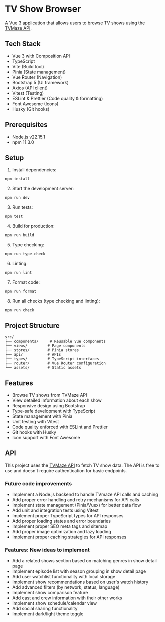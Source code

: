 # TV Show Browser

A Vue 3 application that allows users to browse TV shows using the [TVMaze API](https://www.tvmaze.com/api).

## Tech Stack

- Vue 3 with Composition API
- TypeScript
- Vite (Build tool)
- Pinia (State management)
- Vue Router (Navigation)
- Bootstrap 5 (UI framework)
- Axios (API client)
- Vitest (Testing)
- ESLint & Prettier (Code quality & formatting)
- Font Awesome (Icons)
- Husky (Git hooks)

## Prerequisites

- Node.js v22.15.1
- npm 11.3.0

## Setup

1. Install dependencies:
```bash
npm install
```

2. Start the development server:
```bash
npm run dev
```

3. Run tests:
```bash
npm test
```

4. Build for production:
```bash
npm run build
```

5. Type checking:
```bash
npm run type-check
```

6. Linting:
```bash
npm run lint
```

7. Format code:
```bash
npm run format
```

8. Run all checks (type checking and linting):
```bash
npm run check
```

## Project Structure

```
src/
├── components/     # Reusable Vue components
├── views/         # Page components
├── stores/        # Pinia stores
├── api/           # APIs
├── types/         # TypeScript interfaces
├── router/        # Vue Router configuration
└── assets/        # Static assets
```

## Features

- Browse TV shows from TVMaze API
- View detailed information about each show
- Responsive design using Bootstrap
- Type-safe development with TypeScript
- State management with Pinia
- Unit testing with Vitest
- Code quality enforced with ESLint and Prettier
- Git hooks with Husky
- Icon support with Font Awesome

## API

This project uses the [TVMaze API](https://www.tvmaze.com/api) to fetch TV show data. The API is free to use and doesn't require authentication for basic endpoints.

### Future code improvements

  - Implement a Node.js backend to handle TVmaze API calls and caching
  - Add proper error handling and retry mechanisms for API calls
  - Implement state management (Pinia/Vuex) for better data flow
  - Add unit and integration tests using Vitest
  - Implement proper TypeScript types for API responses
  - Add proper loading states and error boundaries
  - Implement proper SEO meta tags and sitemap
  - Add proper image optimization and lazy loading
  - Implement proper caching strategies for API responses

### Features: New ideas to implement

  - Add a related shows section based on matching genres in show detail page
  - Implement episode list with season grouping in show detail page
  - Add user watchlist functionality with local storage
  - Implement show recommendations based on user's watch history
  - Add advanced filters (by network, status, language)
  - Implement show comparison feature
  - Add cast and crew information with their other works
  - Implement show schedule/calendar view
  - Add social sharing functionality
  - Implement dark/light theme toggle
